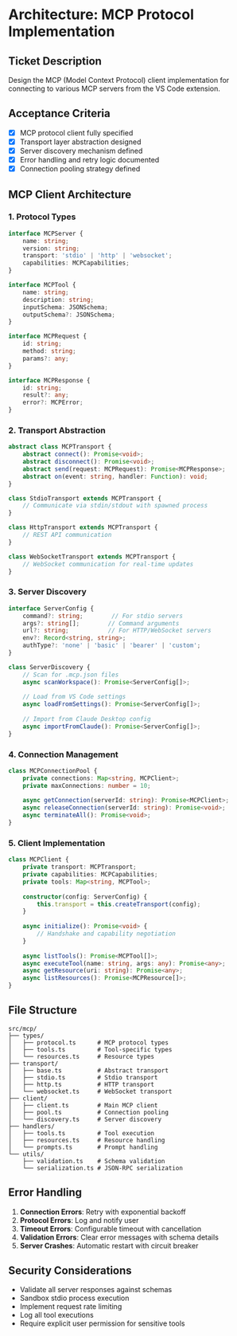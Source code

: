 # Architecture: MCP Protocol Implementation

## Ticket Description
Design the MCP (Model Context Protocol) client implementation for connecting to various MCP servers from the VS Code extension.

## Acceptance Criteria
- [x] MCP protocol client fully specified
- [x] Transport layer abstraction designed
- [x] Server discovery mechanism defined
- [x] Error handling and retry logic documented
- [x] Connection pooling strategy defined

## MCP Client Architecture

### 1. Protocol Types
```typescript
interface MCPServer {
    name: string;
    version: string;
    transport: 'stdio' | 'http' | 'websocket';
    capabilities: MCPCapabilities;
}

interface MCPTool {
    name: string;
    description: string;
    inputSchema: JSONSchema;
    outputSchema?: JSONSchema;
}

interface MCPRequest {
    id: string;
    method: string;
    params?: any;
}

interface MCPResponse {
    id: string;
    result?: any;
    error?: MCPError;
}
```

### 2. Transport Abstraction
```typescript
abstract class MCPTransport {
    abstract connect(): Promise<void>;
    abstract disconnect(): Promise<void>;
    abstract send(request: MCPRequest): Promise<MCPResponse>;
    abstract on(event: string, handler: Function): void;
}

class StdioTransport extends MCPTransport {
    // Communicate via stdin/stdout with spawned process
}

class HttpTransport extends MCPTransport {
    // REST API communication
}

class WebSocketTransport extends MCPTransport {
    // WebSocket communication for real-time updates
}
```

### 3. Server Discovery
```typescript
interface ServerConfig {
    command?: string;        // For stdio servers
    args?: string[];        // Command arguments
    url?: string;           // For HTTP/WebSocket servers
    env?: Record<string, string>;
    authType?: 'none' | 'basic' | 'bearer' | 'custom';
}

class ServerDiscovery {
    // Scan for .mcp.json files
    async scanWorkspace(): Promise<ServerConfig[]>;
    
    // Load from VS Code settings
    async loadFromSettings(): Promise<ServerConfig[]>;
    
    // Import from Claude Desktop config
    async importFromClaude(): Promise<ServerConfig[]>;
}
```

### 4. Connection Management
```typescript
class MCPConnectionPool {
    private connections: Map<string, MCPClient>;
    private maxConnections: number = 10;
    
    async getConnection(serverId: string): Promise<MCPClient>;
    async releaseConnection(serverId: string): Promise<void>;
    async terminateAll(): Promise<void>;
}
```

### 5. Client Implementation
```typescript
class MCPClient {
    private transport: MCPTransport;
    private capabilities: MCPCapabilities;
    private tools: Map<string, MCPTool>;
    
    constructor(config: ServerConfig) {
        this.transport = this.createTransport(config);
    }
    
    async initialize(): Promise<void> {
        // Handshake and capability negotiation
    }
    
    async listTools(): Promise<MCPTool[]>;
    async executeTool(name: string, args: any): Promise<any>;
    async getResource(uri: string): Promise<any>;
    async listResources(): Promise<MCPResource[]>;
}
```

## File Structure
```
src/mcp/
├── types/
│   ├── protocol.ts      # MCP protocol types
│   ├── tools.ts         # Tool-specific types
│   └── resources.ts     # Resource types
├── transport/
│   ├── base.ts          # Abstract transport
│   ├── stdio.ts         # Stdio transport
│   ├── http.ts          # HTTP transport
│   └── websocket.ts     # WebSocket transport
├── client/
│   ├── client.ts        # Main MCP client
│   ├── pool.ts          # Connection pooling
│   └── discovery.ts     # Server discovery
├── handlers/
│   ├── tools.ts         # Tool execution
│   ├── resources.ts     # Resource handling
│   └── prompts.ts       # Prompt handling
└── utils/
    ├── validation.ts    # Schema validation
    └── serialization.ts # JSON-RPC serialization
```

## Error Handling
1. **Connection Errors**: Retry with exponential backoff
2. **Protocol Errors**: Log and notify user
3. **Timeout Errors**: Configurable timeout with cancellation
4. **Validation Errors**: Clear error messages with schema details
5. **Server Crashes**: Automatic restart with circuit breaker

## Security Considerations
- Validate all server responses against schemas
- Sandbox stdio process execution
- Implement request rate limiting
- Log all tool executions
- Require explicit user permission for sensitive tools